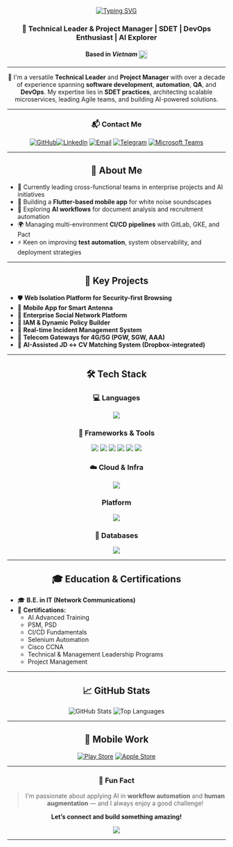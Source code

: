<div align="center">

<a href="https://git.io/typing-svg"><img src="https://readme-typing-svg.herokuapp.com?font=Fira+Code&size=30&duration=3000&pause=1000&color=36F715&background=FFFFFF00&center=true&vCenter=true&width=500&height=70&lines=%F0%9F%91%8B+Hi+there%2C+I'm+Vu+Dang;You+can+call+me+Vic;Nice+to+meet+you" alt="Typing SVG" /></a>

### 🧠 Technical Leader & Project Manager | SDET | DevOps Enthusiast | AI Explorer  
#### Based in _*Vietnam*_ <img src="https://upload.wikimedia.org/wikipedia/commons/2/21/Flag_of_Vietnam.svg" alt="Vietnam Flag" width="20" style="vertical-align: middle;">

</div>

---

<div align="center">

💼 I'm a versatile **Technical Leader** and **Project Manager** with over a decade of experience spanning **software development**, **automation**, **QA**, and **DevOps**. My expertise lies in **SDET practices**, architecting scalable microservices, leading Agile teams, and building AI-powered solutions.

</div>

---
<div align="center">

### 📬 Contact Me

[![GitHub](https://img.shields.io/badge/GitHub-000?style=for-the-badge&logo=github)](https://github.com/vicdang)[![LinkedIn](https://img.shields.io/badge/LinkedIn-0A66C2?style=for-the-badge&logo=linkedin)](https://www.linkedin.com/in/your-linkedin) [![Email](https://img.shields.io/badge/Email-D14836?style=for-the-badge&logo=gmail&logoColor=white)](mailto:vudnn.dl@gmail.com) [![Telegram](https://img.shields.io/badge/Telegram-26A5E4?style=for-the-badge&logo=telegram)](https://t.me/vudnn.dl) [![Microsoft Teams](https://img.shields.io/badge/Microsoft%20Teams-6264A7?style=for-the-badge&logo=microsoft-teams&logoColor=white)](https://teams.microsoft.com/l/chat/0/0?users=your.vudnn.dl@gmail.com)

</div>

---
<div align="center">

## 🚀 About Me
</div>

- 🔭 Currently leading cross-functional teams in enterprise projects and AI initiatives  
- 📱 Building a **Flutter-based mobile app** for white noise soundscapes  
- 🧠 Exploring **AI workflows** for document analysis and recruitment automation  
- 🌍 Managing multi-environment **CI/CD pipelines** with GitLab, GKE, and Pact  
- ⚡ Keen on improving **test automation**, system observability, and deployment strategies  

---
<div align="center">

## 🧩 Key Projects
</div>

- 🛡  **Web Isolation Platform for Security-first Browsing**
- 📱  **Mobile App for Smart Antenna**
- 👥 **Enterprise Social Network Platform**
- 🔐 **IAM & Dynamic Policy Builder**
- 🚨 **Real-time Incident Management System**
- 📡 **Telecom Gateways for 4G/5G (PGW, SGW, AAA)**
- 🤖 **AI-Assisted JD ↔ CV Matching System (Dropbox-integrated)**

---
<div align="center">

## 🛠️ Tech Stack

### 💻 Languages
<img src="https://skillicons.dev/icons?i=python,java,nodejs,cs,react,javascript,bash,perl"/>

### 🧰 Frameworks & Tools
<img src="https://skillicons.dev/icons?i=django,flask,angular,express"/>
<img src="https://skillicons.dev/icons?i=selenium,nginx,electron,bootstrap,html,css,jquery,tailwind"/>
<img src="https://skillicons.dev/icons?i=cypress,jest,d3,dart,elasticsearch"/>
<img src="https://skillicons.dev/icons?i=git,bitbucket,github,gitlab,grafana,kafka,postman"/>
<img src="https://skillicons.dev/icons?i=maven,npm,sentry,terraform"/>
<img src="https://skillicons.dev/icons?i=ai,photoshop,sketchup,vscode,pycharm,eclipse,vim"/>

### ☁️ Cloud & Infra
<img src="https://skillicons.dev/icons?i=aws,azure,gcp,docker,kubernetes,jenkins,openstack"/>

### Platform
<img src="https://skillicons.dev/icons?i=redhat,ubuntu,linux,windows,apple,debian"/>

### 🧮 Databases
<img src="https://skillicons.dev/icons?i=postgres,mysql,mongo,sqlite"/>

</div>

---

<div align="center">

## 🎓 Education & Certifications

</div>

- 🎓 **B.E. in IT (Network Communications)**  
- 🧾 **Certifications:**
  - AI Advanced Training
  - PSM, PSD
  - CI/CD Fundamentals
  - Selenium Automation
  - Cisco CCNA
  - Technical & Management Leadership Programs
  - Project Management

---
<div align="center">

## 📈 GitHub Stats

![GitHub Stats](https://github-readme-stats.vercel.app/api?username=vicdang&show_icons=true&show=prs_merged_percentage,reviews,prs_merged&include_all_commits=true&rank_icon=percentile&theme=gruvbox) ![Top Languages](https://github-readme-stats.vercel.app/api/top-langs/?username=vicdang&rank_icon=percentile&layout=donut&theme=gruvbox)

---

## 📱 Mobile Work

[![Play Store](https://img.shields.io/badge/Play_Store-3DDC84?style=for-the-badge&logo=google-play)](https://play.google.com/store)
[![Apple Store](https://img.shields.io/badge/App_Store-0D96F6?style=for-the-badge&logo=app-store&logoColor=white)](https://apps.apple.com)

---

### 👀 Fun Fact

> I'm passionate about applying AI in **workflow automation** and **human augmentation** — and I always enjoy a good challenge!

**Let’s connect and build something amazing!**

<img src="https://visitor-badge.laobi.icu/badge?page_id=vicdang"/>
</div>

---
